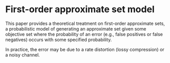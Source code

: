 # First-order approximate set model

This paper provides a theoretical treatment on first-order approximate sets,
a probabilistic model of generating an approximate set given some objective set where the probability of
an error (e.g., false positives or false negatives) occurs with some specified probability.

In practice, the error may be due to a rate distortion (lossy compression) or a noisy channel.

